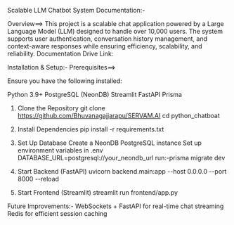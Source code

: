 Scalable LLM Chatbot System Documentation:-

Overview==>
This project is a scalable chat application powered by a Large Language Model (LLM) designed to handle over 10,000 users. The system supports user authentication, conversation history management, and context-aware responses while ensuring efficiency, scalability, and reliability.
Documentation Drive Link:


Installation & Setup:-
Prerequisites==>

Ensure you have the following installed:

Python 3.9+
PostgreSQL (NeonDB)
Streamlit
FastAPI
Prisma

1. Clone the Repository
git clone https://github.com/Bhuvanagajjarapu/SERVAM.AI
cd python_chatboat

2. Install Dependencies
pip install -r requirements.txt

3. Set Up Database
Create a NeonDB PostgreSQL instance
Set up environment variables in .env
DATABASE_URL=postgresql://your_neondb_url
run:-prisma migrate dev

4. Start Backend (FastAPI)
uvicorn backend.main:app --host 0.0.0.0 --port 8000 --reload

5. Start Frontend (Streamlit)
streamlit run frontend/app.py

Future Improvements:-
WebSockets + FastAPI for real-time chat streaming
Redis for efficient session caching
